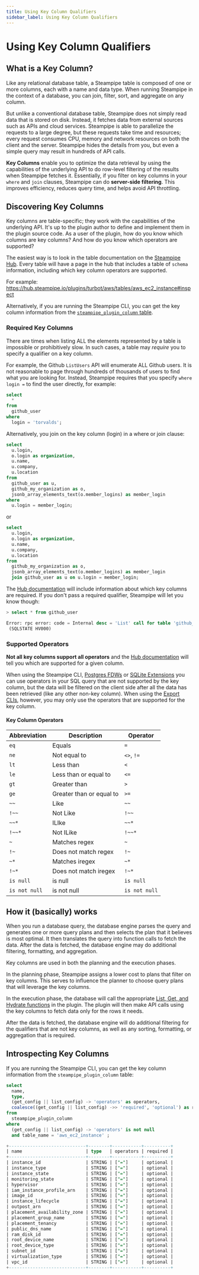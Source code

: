 ```yaml
---
title: Using Key Column Qualifiers
sidebar_label: Using Key Column Qualifiers
---
```


# Using Key Column Qualifiers


## What is a Key Column?
Like any relational database table, a Steampipe table is composed of one or more columns, each with a name and data type.  When running Steampipe in the context of a database, you can join, filter, sort, and aggregate on any column.

But unlike a conventional database table, Steampipe does not simply read data that is stored on disk.  Instead, it fetches data from external sources such as APIs and cloud services.  Steampipe is able to parallelize the requests to a large degree, but these requests take time and resources; every request consumes CPU, memory and network resources on both the client and the server.  Steampipe hides the details from you, but even a simple query may result in hundreds of API calls.

**Key Columns** enable you to optimize the data retrieval by using the capabilities of the underlying API to do row-level filtering of the results when Steampipe fetches it.  Essentially, if you filter on key columns in your `where` and `join` clauses, Steampipe can do **server-side filtering**.  This improves efficiency, reduces query time, and helps avoid API throttling.


## Discovering Key Columns

Key columns are table-specific; they work with the capabilities of the underlying API.  It's up to the plugin author to define and implement them in the plugin source code.  As a user of the plugin, how do you know which columns are key columns?  And how do you know which operators are supported?

The easiest way is to look in the table documentation on the [Steampipe Hub](https://hub.steampipe.io/plugins).  Every table will have a page in the hub that includes a table of `schema` information, including which key column operators are supported.  

For example: 
https://hub.steampipe.io/plugins/turbot/aws/tables/aws_ec2_instance#inspect 


Alternatively, if you are running the Steampipe CLI, you can get the key column information from the [`steampipe_plugin_column` table](#introspecting-key-columns).
<!--
[ screen shot here?]
-->


### Required Key Columns
There are times when listing ALL the elements represented by a table is impossible or prohibitively slow. In such cases, a table may *require* you to specify a qualifier on a key column. 

For example, the Github `ListUsers` API will enumerate ALL Github users. It is not reasonable to page through hundreds of thousands of users to find what you are looking for. Instead, Steampipe requires that you specify `where login =` to find the user directly, for example:

```sql
select
  *
from
  github_user
where
  login = 'torvalds';
```


Alternatively, you join on the key column (login) in a where or join clause:

```sql
select
  u.login,
  o.login as organization,
  u.name,
  u.company,
  u.location
from
  github_user as u,
  github_my_organization as o,
  jsonb_array_elements_text(o.member_logins) as member_login
where
  u.login = member_login;
```

or

```sql
select
  u.login,
  o.login as organization,
  u.name,
  u.company,
  u.location
from
  github_my_organization as o,
  jsonb_array_elements_text(o.member_logins) as member_login
  join github_user as u on u.login = member_login;
```

The [Hub documentation](https://hub.steampipe.io/plugins) will include information about which key columns are required.  If you don't pass a required qualifier, Steampipe will let you know though:
```sql
> select * from github_user

Error: rpc error: code = Internal desc = 'List' call for table 'github_user' is missing 1 required qual: column:'login' operator: =
 (SQLSTATE HV000)

```

### Supported Operators

**Not all key columns support all operators** and the [Hub documentation](https://hub.steampipe.io/plugins) will tell you which are supported for a given column.  

When using the Steampipe CLI, [Postgres FDWs](/docs/steampipe_postgres/index) or [SQLite Extensions](/docs/steampipe_sqlite/index) you can use operators in your SQL query that are not supported by the key column, but the data will be filtered on the client side after all the data has been retrieved (like any other non-key column).  When using the [Export CLIs](/docs/steampipe_export/index), however, you may only use the operators that are supported for the key column.

#### Key Column Operators

| Abbreviation | Description        | Operator
|--------|--------------------------|-------
| `eq`   | Equals                   | `=`
| `ne`   | Not equal to             | `<>`, `!=`
| `lt`   | Less than                | `<`
| `le`   | Less than or equal to    | `<=`
| `gt`   | Greater than             | `>`
| `ge`   | Greater than or equal to | `>=`
| `~~`   | Like                     | `~~`
| `!~~`  | Not Like                 | `!~~`
| `~~*`  | ILIke                    | `~~*`
| `!~~*` | Not ILike                | `!~~*`
| `~`    | Matches regex            | `~`
| `!~`   | Does not match regex     | `!~`
| `~*`   | Matches iregex           | `~*`
| `!~*`  | Does not match iregex    | `!~*`
| `is null`| is null                | `is null`
| `is not null` | is not null       | `is not null`


## How it (basically) works

When you run a database query, the database engine parses the query and generates one or more query plans and then selects the plan that it believes is most optimal.  It then translates the query into function calls to fetch the data. After the data is fetched, the database engine may do additional filtering, formatting, and aggregation.

Key columns are used in both the planning and the execution phases.  

In the planning phase, Steampipe assigns a lower cost to plans that filter on key columns.  This serves to influence the planner to choose query plans that will leverage the key columns.

In the execution phase, the database will call the appropriate [List, Get, and Hydrate functions](/docs/develop/writing-plugins#hydrate-functions) in the plugin. The plugin will then make API calls using the key columns to fetch data only for the rows it needs. 

After the data is fetched, the database engine will do additional filtering for the qualifiers that are not key columns, as well as any sorting, formatting, or aggregation that is required.


## Introspecting Key Columns

If you are running the Steampipe CLI, you can get the key column information from the `steampipe_plugin_column` table:

```sql
select
  name,
  type,
  (get_config || list_config) -> 'operators' as operators,
  coalesce((get_config || list_config) ->> 'required', 'optional') as required
from 
  steampipe_plugin_column
where
  (get_config || list_config) -> 'operators' is not null
  and table_name = 'aws_ec2_instance' ;
```

```sql
+-----------------------------+--------+-----------+----------+
| name                        | type   | operators | required |
+-----------------------------+--------+-----------+----------+
| instance_id                 | STRING | ["="]     | optional |
| instance_type               | STRING | ["="]     | optional |
| instance_state              | STRING | ["="]     | optional |
| monitoring_state            | STRING | ["="]     | optional |
| hypervisor                  | STRING | ["="]     | optional |
| iam_instance_profile_arn    | STRING | ["="]     | optional |
| image_id                    | STRING | ["="]     | optional |
| instance_lifecycle          | STRING | ["="]     | optional |
| outpost_arn                 | STRING | ["="]     | optional |
| placement_availability_zone | STRING | ["="]     | optional |
| placement_group_name        | STRING | ["="]     | optional |
| placement_tenancy           | STRING | ["="]     | optional |
| public_dns_name             | STRING | ["="]     | optional |
| ram_disk_id                 | STRING | ["="]     | optional |
| root_device_name            | STRING | ["="]     | optional |
| root_device_type            | STRING | ["="]     | optional |
| subnet_id                   | STRING | ["="]     | optional |
| virtualization_type         | STRING | ["="]     | optional |
| vpc_id                      | STRING | ["="]     | optional |
+-----------------------------+--------+-----------+----------+
```
